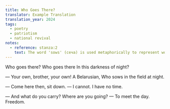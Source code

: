 ```yaml
---
title: Who Goes There?
translator: Example Translation
translation_year: 2024
tags:
  - poetry
  - patriotism
  - national revival
notes:
  - reference: stanza:2
    text: The word 'sows' (сеча) is used metaphorically to represent working for the future of the nation.
---
```


Who goes there? Who goes there
In this darkness of night?

— Your own, brother, your own! A Belarusian,
Who sows in the field at night.

— Come here then, sit down.
— I cannot. I have no time.

— And what do you carry? Where are you going?
— To meet the day. Freedom.
